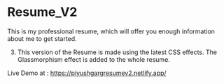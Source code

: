 # Resume_V2
This is my professional resume, which will offer you enough information about me to get started.

3. This version of the Resume is made using the latest CSS effects. The Glassmorphism effect is added to the whole resume.

Live Demo at : https://piyushgargresumev2.netlify.app/
